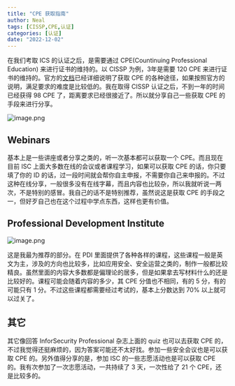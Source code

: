 ```yaml
---
title: "CPE 获取指南"
author: Neal
tags: [CISSP,CPE,认证]
categories: [认证]
date: "2022-12-02"
---
```


在我们考取 ICS 的认证之后，是需要通过 CPE(Countinuing Professional Education) 来进行证书的维持的。以 CISSP 为例，3年是需要 120 CPE 来进行证书的维持的。官方的[文档](https://www.isc2.org/Membership/CPE-Opportunities)已经详细说明了获取 CPE 的各种途径，如果按照官方的说明，满足要求的难度是比较低的。我在取得 CISSP 认证之后，不到一年的时间已经获得 98 CPE 了，距离要求已经很接近了。所以就分享自己一些获取 CPE 的手段来进行分享。

![image.png](https://s2.loli.net/2022/12/02/7u4QkvmaSXf3h1P.png)

## Webinars

基本上是一些讲座或者分享之类的，听一次基本都可以获取一个 CPE。而且现在目前 ISC 上面大多数在线的会议或者课程学习，如果可以获取 CPE 的话，你只要填了你的 ID 的话，过一段时间就会帮你自主申报，不需要你自己来申报的。不过这种在线分享，一般很多没有在线字幕，而且内容也比较杂，所以我就听说一两次，不是特别的感冒。我自己的话不是特别推荐，虽然说这是获取 CPE 的手段之一，但好歹自己也在这个过程中学点东西，这样也更有价值。

## Professional Development Institute

![image.png](https://s2.loli.net/2022/12/02/gimLFn6STdueshU.png)

这是我最为推荐的部分。在 PDI 里面提供了各种各样的课程，这些课程一般是英文为主，涉及的方向也比较多，比如应用安全、安全运营之类的，制作一般都比较精良。虽然里面的内容大多数都是偏理论的居多，但是如果拿去写材料什么的还是比较好的。课程可能会随着内容的多少，其 CPE 分值也不相同，有的 5 分，有的可能只有 1 分。不过这些课程都需要经过考试的，基本上分数达到 70% 以上就可以过关了。

## 其它

其它像回答 InforSecurity Professional 杂志上面的 quiz 也可以去获取 CPE 的，不过我觉得还挺麻烦的，因为答案可能还不太好找。参加一些安全会议也是可以获取 CPE 的。另外值得分享的是，参加 ISC 的一些志愿活动也是可以获取 CPE 的。我有次参加了一次志愿活动，一共持续了 3 天，一次性给了 21 个 CPE，还是比较多的。